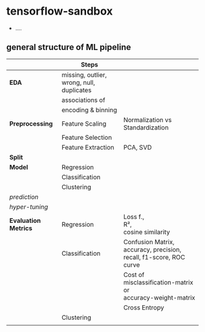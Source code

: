 # tensorflow-sandbox

- ....


## general structure of ML pipeline

|                        | **Steps**                                 |                                                                         |
|------------------------|-------------------------------------------|-------------------------------------------------------------------------| 
| **EDA**                | missing, outlier, wrong, null, duplicates |                                                                         | 
|                        | associations of                           |                                                                         | 
|                        | encoding & binning                        |                                                                         | 
| **Preprocessing**      | Feature Scaling                           | Normalization vs Standardization                                        |
|                        | Feature Selection                         |                                                                         |
|                        | Feature Extraction                        | PCA, SVD                                                                |
| **Split**              |                                           |                                                                         |
| **Model**              | Regression                                |                                                                         |     
|                        | Classification                            |                                                                         |    
|                        | Clustering                                |                                                                         |     
| _prediction_           |                                           |                                                                         |
| _hyper-tuning_         |                                           |                                                                         |
| **Evaluation Metrics** | Regression                                | Loss f., <br/>R², <br/>cosine similarity                                |
|                        | Classification                            | Confusion Matrix, <br/>accuracy, precision, recall, f1-score, ROC curve |
|                        |                                           | Cost of misclassification-matrix or <br/>accuracy-weight-matrix         |
|                        |                                           | Cross Entropy                                                           |
|                        | Clustering                                |                                                                         |
|                        |                                           |                                                                         |

